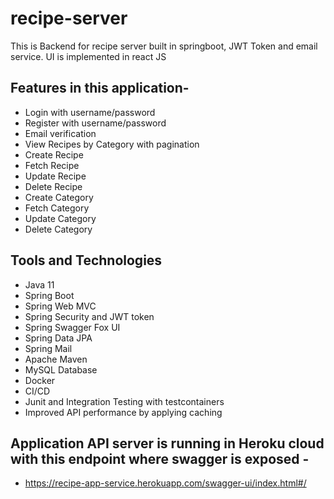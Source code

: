 # recipe-server

This is Backend for recipe server built in springboot, JWT Token and email service. UI is implemented in react JS

## Features in this application- 

- Login with username/password
- Register with username/password
- Email verification
- View Recipes by Category with pagination
- Create Recipe
- Fetch Recipe
- Update Recipe
- Delete Recipe
- Create Category
- Fetch Category
- Update Category
- Delete Category

## Tools and Technologies

- Java 11
- Spring Boot
- Spring Web MVC
- Spring Security and JWT token
- Spring Swagger Fox UI 
- Spring Data JPA
- Spring Mail
- Apache Maven
- MySQL Database
- Docker
- CI/CD
- Junit and Integration Testing with testcontainers
- Improved API performance by applying caching

## Application API server is running in Heroku cloud with this endpoint where swagger is exposed -

- https://recipe-app-service.herokuapp.com/swagger-ui/index.html#/
